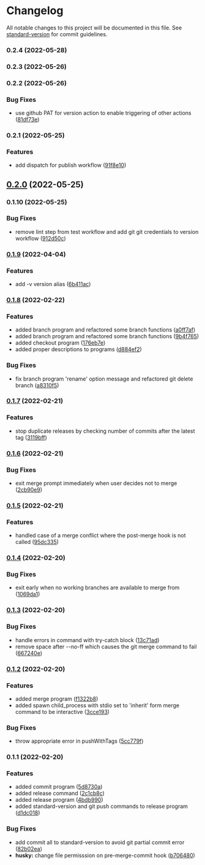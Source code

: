 # Changelog

All notable changes to this project will be documented in this file. See [standard-version](https://github.com/conventional-changelog/standard-version) for commit guidelines.

### 0.2.4 (2022-05-28)

### 0.2.3 (2022-05-26)

### 0.2.2 (2022-05-26)


### Bug Fixes

* use github PAT for version action to enable triggering of other actions ([81df73e](https://github.com/eriicafes/reflow/commit/81df73ed0800d3a7e12376b8ab7604db815bfb29))

### 0.2.1 (2022-05-25)


### Features

* add dispatch for publish workflow ([91f8e10](https://github.com/eriicafes/reflow/commit/91f8e1056dcdeeb1a912a07700db09cac3274806))

## [0.2.0](https://github.com/eriicafes/reflow/compare/v0.1.10...v0.2.0) (2022-05-25)

### 0.1.10 (2022-05-25)


### Bug Fixes

* remove lint step from test workflow and add git git credentials to version workflow ([912d50c](https://github.com/eriicafes/reflow/commit/912d50c6ee62873d8727bb234cc53b80f129af6b))

### [0.1.9](https://github.com/eriicafes/reflow/compare/v0.1.8...v0.1.9) (2022-04-04)

### Features

- add -v version alias ([6b411ac](https://github.com/eriicafes/reflow/commit/6b411acfb815d606bfbcc12791e7900f32d8864a))

### [0.1.8](https://github.com/eriicafes/reflow/compare/v0.1.7...v0.1.8) (2022-02-22)

### Features

- added branch program and refactored some branch functions ([a0ff7af](https://github.com/eriicafes/reflow/commit/a0ff7affd0393db8b6c91117b227a35a655b0df5))
- added branch program and refactored some branch functions ([9b4f765](https://github.com/eriicafes/reflow/commit/9b4f76531dfd50ee6103bbb7371b78b21ebe9c33))
- added checkout program ([176eb7e](https://github.com/eriicafes/reflow/commit/176eb7e906a7e52e3e20e0fb25d6cd7d9e478cb3))
- added proper descriptions to programs ([d884ef2](https://github.com/eriicafes/reflow/commit/d884ef2af4731fabeef2c69664d1c4a5e789f580))

### Bug Fixes

- fix branch program 'rename' option message and refactored git delete branch ([a8310f5](https://github.com/eriicafes/reflow/commit/a8310f5b2cd8a395560c6c1288013cfc7bddc7ca))

### [0.1.7](https://github.com/eriicafes/reflow/compare/v0.1.6...v0.1.7) (2022-02-21)

### Features

- stop duplicate releases by checking number of commits after the latest tag ([3119bff](https://github.com/eriicafes/reflow/commit/3119bffb8aa4314569328eb09939b36abf1287bd))

### [0.1.6](https://github.com/eriicafes/reflow/compare/v0.1.5...v0.1.6) (2022-02-21)

### Bug Fixes

- exit merge prompt immediately when user decides not to merge ([2cb90e9](https://github.com/eriicafes/reflow/commit/2cb90e9311443c3005242dea05099b2d4687c59e))

### [0.1.5](https://github.com/eriicafes/reflow/compare/v0.1.4...v0.1.5) (2022-02-21)

### Features

- handled case of a merge conflict where the post-merge hook is not called ([95dc335](https://github.com/eriicafes/reflow/commit/95dc335ccfd14cd518aefef061edc214bb41dec3))

### [0.1.4](https://github.com/eriicafes/reflow/compare/v0.1.3...v0.1.4) (2022-02-20)

### Bug Fixes

- exit early when no working branches are available to merge from ([1069da1](https://github.com/eriicafes/reflow/commit/1069da1839cca58e1a7ce0945b32652eb8a16889))

### [0.1.3](https://github.com/eriicafes/reflow/compare/v0.1.2...v0.1.3) (2022-02-20)

### Bug Fixes

- handle errors in command with try-catch block ([13c71ad](https://github.com/eriicafes/reflow/commit/13c71ad24f455735aa1a763509fbd4ea56adc965))
- remove space after --no-ff which causes the git merge command to fail ([667240e](https://github.com/eriicafes/reflow/commit/667240ea21434d0f3d3dc0138df20747c8e71695))

### [0.1.2](https://github.com/eriicafes/reflow/compare/v0.1.1...v0.1.2) (2022-02-20)

### Features

- added merge program ([f1322b8](https://github.com/eriicafes/reflow/commit/f1322b853a08c49cabe692c3c8224d02e317d5df))
- added spawn child_process with stdio set to 'inherit' form merge command to be interactive ([3cce193](https://github.com/eriicafes/reflow/commit/3cce1933ffd2f27ebf7cbed68f87bb03e1f42074))

### Bug Fixes

- throw appropriate error in pushWithTags ([5cc779f](https://github.com/eriicafes/reflow/commit/5cc779fa2d92dfeb35e4c7374f37ba2e80d36e84))

### 0.1.1 (2022-02-20)

### Features

- added commit program ([5d8730a](https://github.com/eriicafes/reflow/commit/5d8730af54848c07f1a0cd9f72c64e0224b89393))
- added release command ([2c1cb8c](https://github.com/eriicafes/reflow/commit/2c1cb8c695d89c9d61a96ff44350b80b70398c2a))
- added release program ([4bdb990](https://github.com/eriicafes/reflow/commit/4bdb9907bba56ea8f82e232afc9ecf59e4c5ede3))
- added standard-version and git push commands to release program ([d1dc018](https://github.com/eriicafes/reflow/commit/d1dc0188d8a14859f224f81996c9ee0821078597))

### Bug Fixes

- add commit all to standard-version to avoid git partial commit error ([82b02ea](https://github.com/eriicafes/reflow/commit/82b02ea3563334b85ff9abb3fb90198855d8de0c))
- **husky:** change file permisssion on pre-merge-commit hook ([b706480](https://github.com/eriicafes/reflow/commit/b706480a94a94cf928b208e792dad33691d6586a))
